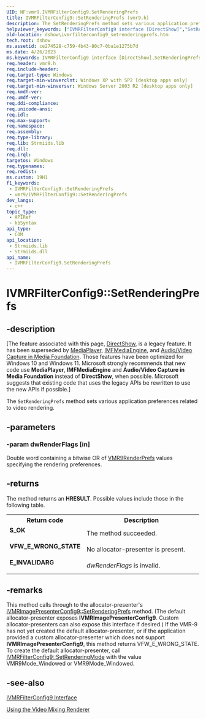 ```yaml
---
UID: NF:vmr9.IVMRFilterConfig9.SetRenderingPrefs
title: IVMRFilterConfig9::SetRenderingPrefs (vmr9.h)
description: The SetRenderingPrefs method sets various application preferences related to video rendering.
helpviewer_keywords: ["IVMRFilterConfig9 interface [DirectShow]","SetRenderingPrefs method","IVMRFilterConfig9.SetRenderingPrefs","IVMRFilterConfig9::SetRenderingPrefs","IVMRFilterConfig9SetRenderingPrefs","SetRenderingPrefs","SetRenderingPrefs method [DirectShow]","SetRenderingPrefs method [DirectShow]","IVMRFilterConfig9 interface","dshow.ivmrfilterconfig9_setrenderingprefs","vmr9/IVMRFilterConfig9::SetRenderingPrefs"]
old-location: dshow\ivmrfilterconfig9_setrenderingprefs.htm
tech.root: dshow
ms.assetid: ce274528-c759-4b43-80c7-0ba1e1275b7d
ms.date: 4/26/2023
ms.keywords: IVMRFilterConfig9 interface [DirectShow],SetRenderingPrefs method, IVMRFilterConfig9.SetRenderingPrefs, IVMRFilterConfig9::SetRenderingPrefs, IVMRFilterConfig9SetRenderingPrefs, SetRenderingPrefs, SetRenderingPrefs method [DirectShow], SetRenderingPrefs method [DirectShow],IVMRFilterConfig9 interface, dshow.ivmrfilterconfig9_setrenderingprefs, vmr9/IVMRFilterConfig9::SetRenderingPrefs
req.header: vmr9.h
req.include-header: 
req.target-type: Windows
req.target-min-winverclnt: Windows XP with SP2 [desktop apps only]
req.target-min-winversvr: Windows Server 2003 R2 [desktop apps only]
req.kmdf-ver: 
req.umdf-ver: 
req.ddi-compliance: 
req.unicode-ansi: 
req.idl: 
req.max-support: 
req.namespace: 
req.assembly: 
req.type-library: 
req.lib: Strmiids.lib
req.dll: 
req.irql: 
targetos: Windows
req.typenames: 
req.redist: 
ms.custom: 19H1
f1_keywords:
 - IVMRFilterConfig9::SetRenderingPrefs
 - vmr9/IVMRFilterConfig9::SetRenderingPrefs
dev_langs:
 - c++
topic_type:
 - APIRef
 - kbSyntax
api_type:
 - COM
api_location:
 - Strmiids.lib
 - Strmiids.dll
api_name:
 - IVMRFilterConfig9.SetRenderingPrefs
---
```


# IVMRFilterConfig9::SetRenderingPrefs


## -description

\[The feature associated with this page, [DirectShow](/windows/win32/directshow/directshow), is a legacy feature. It has been superseded by [MediaPlayer](/uwp/api/Windows.Media.Playback.MediaPlayer), [IMFMediaEngine](/windows/win32/api/mfmediaengine/nn-mfmediaengine-imfmediaengine), and [Audio/Video Capture in Media Foundation](windows/win32/medfound/audio-video-capture-in-media-foundation). Those features have been optimized for Windows 10 and Windows 11. Microsoft strongly recommends that new code use **MediaPlayer**, **IMFMediaEngine** and **Audio/Video Capture in Media Foundation** instead of **DirectShow**, when possible. Microsoft suggests that existing code that uses the legacy APIs be rewritten to use the new APIs if possible.\]

The <code>SetRenderingPrefs</code> method sets various application preferences related to video rendering.

## -parameters

### -param dwRenderFlags [in]

Double word containing a bitwise OR of <a href="/previous-versions/windows/desktop/api/vmr9/ne-vmr9-vmr9renderprefs">VMR9RenderPrefs</a> values specifying the rendering preferences.

## -returns

The method returns an <b>HRESULT</b>. Possible values include those in the following table.

<table>
<tr>
<th>Return code</th>
<th>Description</th>
</tr>
<tr>
<td width="40%">
<dl>
<dt><b>S_OK</b></dt>
</dl>
</td>
<td width="60%">
The method succeeded.

</td>
</tr>
<tr>
<td width="40%">
<dl>
<dt><b>VFW_E_WRONG_STATE</b></dt>
</dl>
</td>
<td width="60%">
No allocator-presenter is present.

</td>
</tr>
<tr>
<td width="40%">
<dl>
<dt><b>E_INVALIDARG</b></dt>
</dl>
</td>
<td width="60%">
<i>dwRenderFlags</i> is invalid.

</td>
</tr>
</table>

## -remarks

This method calls through to the allocator-presenter's <a href="/windows/desktop/api/vmr9/nf-vmr9-ivmrimagepresenterconfig9-setrenderingprefs">IVMRImagePresenterConfig9::SetRenderingPrefs</a> method. (The default allocator-presenter exposes <b>IVMRImagePresenterConfig9</b>. Custom allocator-presenters can also expose this interface if desired.) If the VMR-9 has not yet created the default allocator-presenter, or if the application provided a custom allocator-presenter which does not support <b>IVMRImagePresenterConfig9</b>, this method returns VFW_E_WRONG_STATE. To create the default allocator-presenter, call <a href="/windows/desktop/api/vmr9/nf-vmr9-ivmrfilterconfig9-setrenderingmode">IVMRFilterConfig9::SetRenderingMode</a> with the value VMR9Mode_Windowed or VMR9Mode_Windowed.

## -see-also

<a href="/previous-versions/windows/desktop/api/vmr9/nn-vmr9-ivmrfilterconfig9">IVMRFilterConfig9 Interface</a>



<a href="/windows/desktop/DirectShow/using-the-video-mixing-renderer">Using the Video Mixing Renderer</a>